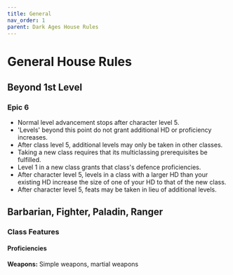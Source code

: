 ```yaml
---
title: General
nav_order: 1
parent: Dark Ages House Rules
---
```


# General House Rules

## Beyond 1st Level

### Epic 6
* Normal level advancement stops after character level 5.
* 'Levels' beyond this point do not grant additional HD or proficiency increases.
* After class level 5, additional levels may only be taken in other classes.
* Taking a new class requires that its multiclassing prerequisites be fulfilled.
* Level 1 in a new class grants that class's defence proficiencies.
* After character level 5, levels in a class with a larger HD than your existing HD increase the size of one of your HD to that of the new class.
* After character level 5, feats may be taken in lieu of additional levels.

## Barbarian, Fighter, Paladin, Ranger

### Class Features

#### Proficiencies
**Weapons:** Simple weapons, martial weapons
